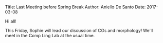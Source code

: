 Title: Last Meeting before Spring Break
Author: Aniello De Santo
Date: 2017-03-08

Hi all!

This Friday, Sophie will lead our discussion of CGs and morphology!
We'll meet in the Comp Ling Lab at the usual time.